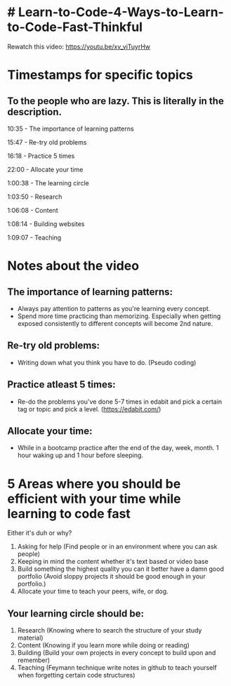 **# Learn-to-Code-4-Ways-to-Learn-to-Code-Fast-Thinkful**
==========================================================
Rewatch this video: https://youtu.be/xv_viTuyrHw

**Timestamps for specific topics**
==================================
To the people who are lazy. This is literally in the description.
---------------------------------------------------------
10:35 - The importance of learning patterns

15:47 - Re-try old problems

16:18 - Practice 5 times 

22:00 - Allocate your time

1:00:38 - The learning circle

1:03:50 - Research

1:06:08 - Content 

1:08:14 - Building websites

1:09:07 - Teaching

**Notes about the video**
========================

**The importance of learning patterns:**
------------------------------------

- Always pay attention to patterns as you're learning every concept.
- Spend more time practicing than memorizing. Especially when getting exposed consistently to different concepts will become 2nd nature.

**Re-try old problems:**
---------------------

- Writing down what you think you have to do. (Pseudo coding)

Practice atleast 5 times:
-------------------------

- Re-do the problems you've done 5-7 times in edabit and pick a certain tag or topic and pick a level. (https://edabit.com/)

**Allocate your time:**
---------------------

- While in a bootcamp practice after the end of the day, week, month. 1 hour waking up and 1 hour before sleeping.

**5 Areas where you should be efficient with your time while learning to code fast**
====================================================================================

Either it's duh or why?
1. Asking for help (Find people or in an environment where you can ask people)
2. Keeping in mind the content whether it's text based or video base
3. Build something the highest quality you can it better have a damn good portfolio (Avoid sloppy projects it should be good enough in your portfolio.)
4. Allocate your time to teach your peers, wife, or dog.

Your learning circle should be:
-----------------------------------

1. Research (Knowing where to search the structure of your study material)
2. Content (Knowing if you learn more while doing or reading)
3. Building (Build your own projects in every concept to build upon and remember)
4. Teaching (Feymann technique write notes in github to teach yourself when forgetting certain code structures)
